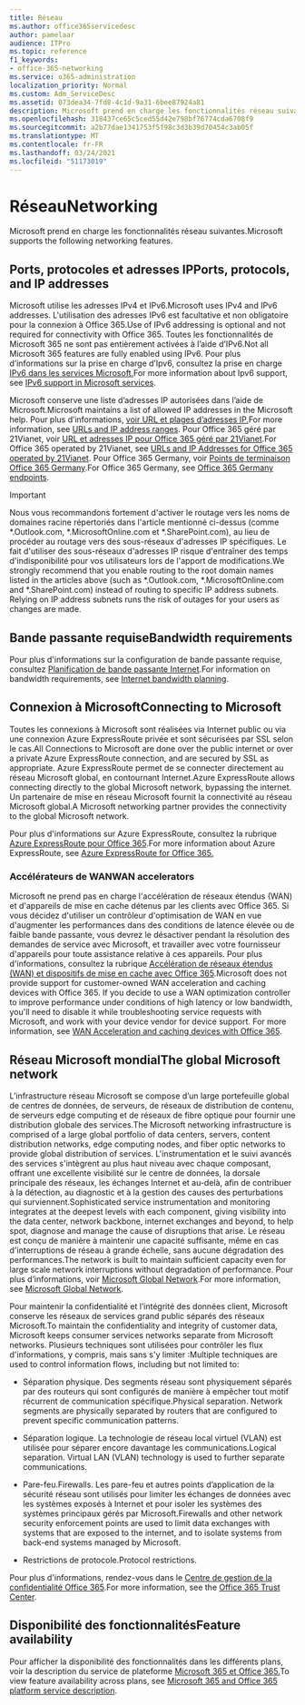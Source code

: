 ```yaml
---
title: Réseau
ms.author: office365servicedesc
author: pamelaar
audience: ITPro
ms.topic: reference
f1_keywords:
- office-365-networking
ms.service: o365-administration
localization_priority: Normal
ms.custom: Adm_ServiceDesc
ms.assetid: 073dea34-7fd8-4c1d-9a31-6bee87924a81
description: Microsoft prend en charge les fonctionnalités réseau suivantes.
ms.openlocfilehash: 318437ce65c5ced55d42e798bf76774cda6708f9
ms.sourcegitcommit: a2b77dae1341753f5f98c3d3b39d70454c3ab05f
ms.translationtype: MT
ms.contentlocale: fr-FR
ms.lasthandoff: 03/24/2021
ms.locfileid: "51173019"
---
```

# <a name="networking"></a><span data-ttu-id="5e396-103">Réseau</span><span class="sxs-lookup"><span data-stu-id="5e396-103">Networking</span></span>

<span data-ttu-id="5e396-104">Microsoft prend en charge les fonctionnalités réseau suivantes.</span><span class="sxs-lookup"><span data-stu-id="5e396-104">Microsoft supports the following networking features.</span></span>
  
## <a name="ports-protocols-and-ip-addresses"></a><span data-ttu-id="5e396-105">Ports, protocoles et adresses IP</span><span class="sxs-lookup"><span data-stu-id="5e396-105">Ports, protocols, and IP addresses</span></span>

<span data-ttu-id="5e396-106">Microsoft utilise les adresses IPv4 et IPv6.</span><span class="sxs-lookup"><span data-stu-id="5e396-106">Microsoft uses IPv4 and IPv6 addresses.</span></span> <span data-ttu-id="5e396-107">L'utilisation des adresses IPv6 est facultative et non obligatoire pour la connexion à Office 365.</span><span class="sxs-lookup"><span data-stu-id="5e396-107">Use of IPv6 addressing is optional and not required for connectivity with Office 365.</span></span> <span data-ttu-id="5e396-108">Toutes les fonctionnalités de Microsoft 365 ne sont pas entièrement activées à l’aide d’IPv6.</span><span class="sxs-lookup"><span data-stu-id="5e396-108">Not all Microsoft 365 features are fully enabled using IPv6.</span></span> <span data-ttu-id="5e396-109">Pour plus d’informations sur la prise en charge d’Ipv6, consultez la prise en charge [IPv6 dans les services Microsoft.](/office365/enterprise/ipv6-support)</span><span class="sxs-lookup"><span data-stu-id="5e396-109">For more information about Ipv6 support, see [IPv6 support in Microsoft services](/office365/enterprise/ipv6-support).</span></span>
  
<span data-ttu-id="5e396-110">Microsoft conserve une liste d’adresses IP autorisées dans l’aide de Microsoft.</span><span class="sxs-lookup"><span data-stu-id="5e396-110">Microsoft maintains a list of allowed IP addresses in the Microsoft help.</span></span> <span data-ttu-id="5e396-111">Pour plus d’informations, [voir URL et plages d’adresses IP.](/office365/enterprise/urls-and-ip-address-ranges)</span><span class="sxs-lookup"><span data-stu-id="5e396-111">For more information, see [URLs and IP address ranges](/office365/enterprise/urls-and-ip-address-ranges).</span></span> <span data-ttu-id="5e396-112">Pour Office 365 géré par 21Vianet, voir [URL et adresses IP pour Office 365 géré par 21Vianet](/office365/enterprise/managing-office-365-endpoints).</span><span class="sxs-lookup"><span data-stu-id="5e396-112">For Office 365 operated by 21Vianet, see [URLs and IP Addresses for Office 365 operated by 21Vianet](/office365/enterprise/managing-office-365-endpoints).</span></span> <span data-ttu-id="5e396-113">Pour Office 365 Germany, voir [Points de terminaison Office 365 Germany](https://support.office.com/article/Office-365-Germany-endpoints-8a113a50-0071-4155-bb8e-eba5a8dbd4c8).</span><span class="sxs-lookup"><span data-stu-id="5e396-113">For Office 365 Germany, see [Office 365 Germany endpoints](https://support.office.com/article/Office-365-Germany-endpoints-8a113a50-0071-4155-bb8e-eba5a8dbd4c8).</span></span>
  
> [!IMPORTANT]
> <span data-ttu-id="5e396-p103">Nous vous recommandons fortement d'activer le routage vers les noms de domaines racine répertoriés dans l'article mentionné ci-dessus (comme \*.Outlook.com, \*.MicrosoftOnline.com et \*.SharePoint.com), au lieu de procéder au routage vers des sous-réseaux d'adresses IP spécifiques. Le fait d'utiliser des sous-réseaux d'adresses IP risque d'entraîner des temps d'indisponibilité pour vos utilisateurs lors de l'apport de modifications.</span><span class="sxs-lookup"><span data-stu-id="5e396-p103">We strongly recommend that you enable routing to the root domain names listed in the articles above (such as \*.Outlook.com, \*.MicrosoftOnline.com and \*.SharePoint.com) instead of routing to specific IP address subnets. Relying on IP address subnets runs the risk of outages for your users as changes are made.</span></span> 
  
## <a name="bandwidth-requirements"></a><span data-ttu-id="5e396-116">Bande passante requise</span><span class="sxs-lookup"><span data-stu-id="5e396-116">Bandwidth requirements</span></span>

<span data-ttu-id="5e396-117">Pour plus d'informations sur la configuration de bande passante requise, consultez [Planification de bande passante Internet](/office365/enterprise/network-planning-and-performance).</span><span class="sxs-lookup"><span data-stu-id="5e396-117">For information on bandwidth requirements, see [Internet bandwidth planning](/office365/enterprise/network-planning-and-performance).</span></span>
  
## <a name="connecting-to-microsoft"></a><span data-ttu-id="5e396-118">Connexion à Microsoft</span><span class="sxs-lookup"><span data-stu-id="5e396-118">Connecting to Microsoft</span></span>

<span data-ttu-id="5e396-119">Toutes les connexions à Microsoft sont réalisées via Internet public ou via une connexion Azure ExpressRoute privée et sont sécurisées par SSL selon le cas.</span><span class="sxs-lookup"><span data-stu-id="5e396-119">All Connections to Microsoft are done over the public internet or over a private Azure ExpressRoute connection, and are secured by SSL as appropriate.</span></span> <span data-ttu-id="5e396-120">Azure ExpressRoute permet de se connecter directement au réseau Microsoft global, en contournant Internet.</span><span class="sxs-lookup"><span data-stu-id="5e396-120">Azure ExpressRoute allows connecting directly to the global Microsoft network, bypassing the internet.</span></span> <span data-ttu-id="5e396-121">Un partenaire de mise en réseau Microsoft fournit la connectivité au réseau Microsoft global.</span><span class="sxs-lookup"><span data-stu-id="5e396-121">A Microsoft networking partner provides the connectivity to the global Microsoft network.</span></span>
  
<span data-ttu-id="5e396-122">Pour plus d'informations sur Azure ExpressRoute, consultez la rubrique [Azure ExpressRoute pour Office 365](/microsoft-365/enterprise/azure-expressroute).</span><span class="sxs-lookup"><span data-stu-id="5e396-122">For more information about Azure ExpressRoute, see [Azure ExpressRoute for Office 365.](/microsoft-365/enterprise/azure-expressroute)</span></span>
  
### <a name="wan-accelerators"></a><span data-ttu-id="5e396-123">Accélérateurs de WAN</span><span class="sxs-lookup"><span data-stu-id="5e396-123">WAN accelerators</span></span>

<span data-ttu-id="5e396-p105">Microsoft ne prend pas en charge l'accélération de réseaux étendus (WAN) et d'appareils de mise en cache détenus par les clients avec Office 365. Si vous décidez d'utiliser un contrôleur d'optimisation de WAN en vue d'augmenter les performances dans des conditions de latence élevée ou de faible bande passante, vous devrez le désactiver pendant la résolution des demandes de service avec Microsoft, et travailler avec votre fournisseur d'appareils pour toute assistance relative à ces appareils. Pour plus d'informations, consultez la rubrique [Accélération de réseaux étendus (WAN) et dispositifs de mise en cache avec Office 365](https://support.microsoft.com/help/2690045/using-third-party-network-devices-or-solutions-with-office-365).</span><span class="sxs-lookup"><span data-stu-id="5e396-p105">Microsoft does not provide support for customer-owned WAN acceleration and caching devices with Office 365. If you decide to use a WAN optimization controller to improve performance under conditions of high latency or low bandwidth, you'll need to disable it while troubleshooting service requests with Microsoft, and work with your device vendor for device support. For more information, see [WAN Acceleration and caching devices with Office 365](https://support.microsoft.com/help/2690045/using-third-party-network-devices-or-solutions-with-office-365).</span></span>
  
## <a name="the-global-microsoft-network"></a><span data-ttu-id="5e396-127">Réseau Microsoft mondial</span><span class="sxs-lookup"><span data-stu-id="5e396-127">The global Microsoft network</span></span>

<span data-ttu-id="5e396-128">L’infrastructure réseau Microsoft se compose d’un large portefeuille global de centres de données, de serveurs, de réseaux de distribution de contenu, de serveurs edge computing et de réseaux de fibre optique pour fournir une distribution globale des services.</span><span class="sxs-lookup"><span data-stu-id="5e396-128">The Microsoft networking infrastructure is comprised of a large global portfolio of data centers, servers, content distribution networks, edge computing nodes, and fiber optic networks to provide global distribution of services.</span></span> <span data-ttu-id="5e396-129">L'instrumentation et le suivi avancés des services s'intègrent au plus haut niveau avec chaque composant, offrant une excellente visibilité sur le centre de données, la dorsale principale des réseaux, les échanges Internet et au-delà, afin de contribuer à la détection, au diagnostic et à la gestion des causes des perturbations qui surviennent.</span><span class="sxs-lookup"><span data-stu-id="5e396-129">Sophisticated service instrumentation and monitoring integrates at the deepest levels with each component, giving visibility into the data center, network backbone, internet exchanges and beyond, to help spot, diagnose and manage the cause of disruptions that arise.</span></span> <span data-ttu-id="5e396-130">Le réseau est conçu de manière à maintenir une capacité suffisante, même en cas d'interruptions de réseau à grande échelle, sans aucune dégradation des performances.</span><span class="sxs-lookup"><span data-stu-id="5e396-130">The network is built to maintain sufficient capacity even for large scale network interruptions without degradation of performance.</span></span> <span data-ttu-id="5e396-131">Pour plus d’informations, voir [Microsoft Global Network](/azure/networking/microsoft-global-network).</span><span class="sxs-lookup"><span data-stu-id="5e396-131">For more information, see [Microsoft Global Network](/azure/networking/microsoft-global-network).</span></span> 
  
<span data-ttu-id="5e396-132">Pour maintenir la confidentialité et l’intégrité des données client, Microsoft conserve les réseaux de services grand public séparés des réseaux Microsoft.</span><span class="sxs-lookup"><span data-stu-id="5e396-132">To maintain the confidentiality and integrity of customer data, Microsoft keeps consumer services networks separate from Microsoft networks.</span></span> <span data-ttu-id="5e396-133">Plusieurs techniques sont utilisées pour contrôler les flux d'informations, y compris, mais sans s'y limiter :</span><span class="sxs-lookup"><span data-stu-id="5e396-133">Multiple techniques are used to control information flows, including but not limited to:</span></span>
  
- <span data-ttu-id="5e396-p108">Séparation physique. Des segments réseau sont physiquement séparés par des routeurs qui sont configurés de manière à empêcher tout motif récurrent de communication spécifique.</span><span class="sxs-lookup"><span data-stu-id="5e396-p108">Physical separation. Network segments are physically separated by routers that are configured to prevent specific communication patterns.</span></span>
    
- <span data-ttu-id="5e396-p109">Séparation logique. La technologie de réseau local virtuel (VLAN) est utilisée pour séparer encore davantage les communications.</span><span class="sxs-lookup"><span data-stu-id="5e396-p109">Logical separation. Virtual LAN (VLAN) technology is used to further separate communications.</span></span>
    
- <span data-ttu-id="5e396-138">Pare-feu.</span><span class="sxs-lookup"><span data-stu-id="5e396-138">Firewalls.</span></span> <span data-ttu-id="5e396-139">Les pare-feu et autres points d’application de la sécurité réseau sont utilisés pour limiter les échanges de données avec les systèmes exposés à Internet et pour isoler les systèmes des systèmes principaux gérés par Microsoft.</span><span class="sxs-lookup"><span data-stu-id="5e396-139">Firewalls and other network security enforcement points are used to limit data exchanges with systems that are exposed to the internet, and to isolate systems from back-end systems managed by Microsoft.</span></span> 
    
- <span data-ttu-id="5e396-140">Restrictions de protocole.</span><span class="sxs-lookup"><span data-stu-id="5e396-140">Protocol restrictions.</span></span>
    
<span data-ttu-id="5e396-141">Pour plus d'informations, rendez-vous dans le [Centre de gestion de la confidentialité Office 365](https://www.microsoft.com/trust-center).</span><span class="sxs-lookup"><span data-stu-id="5e396-141">For more information, see the [Office 365 Trust Center](https://www.microsoft.com/trust-center).</span></span> 
  
## <a name="feature-availability"></a><span data-ttu-id="5e396-142">Disponibilité des fonctionnalités</span><span class="sxs-lookup"><span data-stu-id="5e396-142">Feature availability</span></span>

<span data-ttu-id="5e396-143">Pour afficher la disponibilité des fonctionnalités dans les différents plans, voir la description du service de plateforme [Microsoft 365 et Office 365.](office-365-platform-service-description.md)</span><span class="sxs-lookup"><span data-stu-id="5e396-143">To view feature availability across plans, see [Microsoft 365 and Office 365 platform service description](office-365-platform-service-description.md).</span></span>
